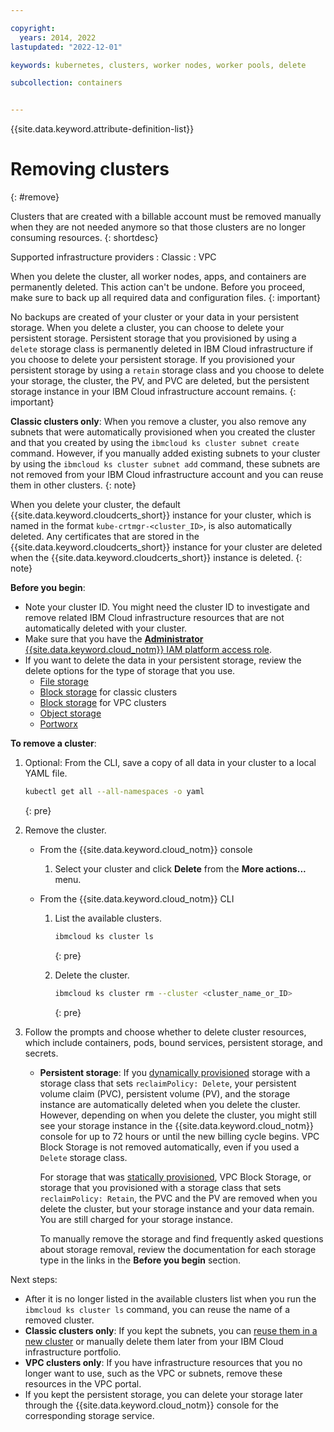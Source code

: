 ```yaml
---

copyright: 
  years: 2014, 2022
lastupdated: "2022-12-01"

keywords: kubernetes, clusters, worker nodes, worker pools, delete

subcollection: containers


---
```


{{site.data.keyword.attribute-definition-list}}




# Removing clusters
{: #remove}

Clusters that are created with a billable account must be removed manually when they are not needed anymore so that those clusters are no longer consuming resources.
{: shortdesc}

Supported infrastructure providers
:   Classic
:   VPC

When you delete the cluster, all worker nodes, apps, and containers are permanently deleted. This action can't be undone. Before you proceed, make sure to back up all required data and configuration files.
{: important}

No backups are created of your cluster or your data in your persistent storage. When you delete a cluster, you can choose to delete your persistent storage. Persistent storage that you provisioned by using a `delete` storage class is permanently deleted in IBM Cloud infrastructure if you choose to delete your persistent storage. If you provisioned your persistent storage by using a `retain` storage class and you choose to delete your storage, the cluster, the PV, and PVC are deleted, but the persistent storage instance in your IBM Cloud infrastructure account remains.
{: important}

**Classic clusters only**: When you remove a cluster, you also remove any subnets that were automatically provisioned when you created the cluster and that you created by using the `ibmcloud ks cluster subnet create` command. However, if you manually added existing subnets to your cluster by using the `ibmcloud ks cluster subnet add` command, these subnets are not removed from your IBM Cloud infrastructure account and you can reuse them in other clusters.
{: note}

When you delete your cluster, the default {{site.data.keyword.cloudcerts_short}} instance for your cluster, which is named in the format `kube-crtmgr-<cluster_ID>`, is also automatically deleted. Any certificates that are stored in the {{site.data.keyword.cloudcerts_short}} instance for your cluster are deleted when the {{site.data.keyword.cloudcerts_short}} instance is deleted.
{: note}

**Before you begin**:
* Note your cluster ID. You might need the cluster ID to investigate and remove related IBM Cloud infrastructure resources that are not automatically deleted with your cluster.
* Make sure that you have the [**Administrator** {{site.data.keyword.cloud_notm}} IAM platform access role](/docs/containers?topic=containers-users#checking-perms).
* If you want to delete the data in your persistent storage, review the delete options for the type of storage that you use.
    * [File storage](/docs/containers?topic=containers-file_storage#storage_delete_options_file)
    * [Block storage](/docs/containers?topic=containers-block_storage#cleanup_block) for classic clusters
    * [Block storage](/docs/containers?topic=containers-vpc-block#cleanup_block_vpc) for VPC clusters
    * [Object storage](/docs/cloud-object-storage?topic=cloud-object-storage-deleting-multiple-objects-patterns)
    * [Portworx](/docs/containers?topic=containers-portworx#portworx_cleanup)

**To remove a cluster**:

1. Optional: From the CLI, save a copy of all data in your cluster to a local YAML file.
    ```sh
    kubectl get all --all-namespaces -o yaml
    ```
    {: pre}

2. Remove the cluster.
    - From the {{site.data.keyword.cloud_notm}} console
        1. Select your cluster and click **Delete** from the **More actions...** menu.

    - From the {{site.data.keyword.cloud_notm}} CLI
        1. List the available clusters.

            ```sh
            ibmcloud ks cluster ls
            ```
            {: pre}

        2. Delete the cluster.

            ```sh
            ibmcloud ks cluster rm --cluster <cluster_name_or_ID>
            ```
            {: pre}

3. Follow the prompts and choose whether to delete cluster resources, which include containers, pods, bound services, persistent storage, and secrets.
    - **Persistent storage**: If you [dynamically provisioned](/docs/containers?topic=containers-kube_concepts#dynamic_provisioning) storage with a storage class that sets `reclaimPolicy: Delete`, your persistent volume claim (PVC), persistent volume (PV), and the storage instance are automatically deleted when you delete the cluster. However, depending on when you delete the cluster, you might still see your storage instance in the {{site.data.keyword.cloud_notm}} console for up to 72 hours or until the new billing cycle begins. VPC Block Storage is not removed automatically, even if you used a `Delete` storage class.  

      For storage that was [statically provisioned](/docs/containers?topic=containers-kube_concepts#static_provisioning), VPC Block Storage, or storage that you provisioned with a storage class that sets `reclaimPolicy: Retain`, the PVC and the PV are removed when you delete the cluster, but your storage instance and your data remain. You are still charged for your storage instance.

      To manually remove the storage and find frequently asked questions about storage removal, review the documentation for each storage type in the links in the **Before you begin** section.

Next steps:
- After it is no longer listed in the available clusters list when you run the `ibmcloud ks cluster ls` command, you can reuse the name of a removed cluster.
- **Classic clusters only**: If you kept the subnets, you can [reuse them in a new cluster](/docs/containers?topic=containers-subnets#subnets_custom) or manually delete them later from your IBM Cloud infrastructure portfolio.
- **VPC clusters only**: If you have infrastructure resources that you no longer want to use, such as the VPC or subnets, remove these resources in the VPC portal.
- If you kept the persistent storage, you can delete your storage later through the {{site.data.keyword.cloud_notm}} console for the corresponding storage service.




